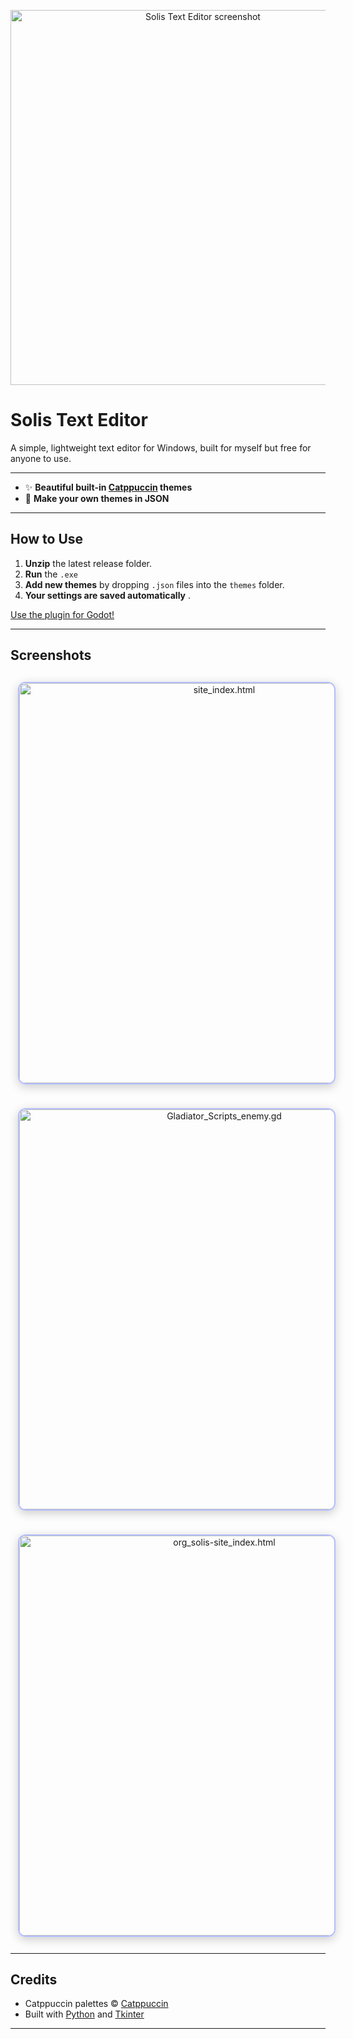 <p align="center">
  <img src="https://github.com/user-attachments/assets/20fea243-63ea-4f81-a2a0-c7ee0d1ca011" width="600" alt="Solis Text Editor screenshot"> 
</p>

# Solis Text Editor

A simple, lightweight text editor for Windows, built for myself but free for anyone to use.

---

- ✨ **Beautiful built-in [Catppuccin](https://catppuccin.com/) themes**
- 🎨 **Make your own themes in JSON**

---

## How to Use

1. **Unzip** the latest release folder.
2. **Run** the `.exe`
3. **Add new themes** by dropping `.json` files into the `themes` folder.
4. **Your settings are saved automatically** .

[Use the plugin for Godot!](https://github.com/BwendyGames/Solis-Editor-Godot-Plugin)

---

## Screenshots

<p align="center">
  <img src="https://github.com/user-attachments/assets/72e68ef5-827a-4dd2-a9a9-2d0fbf0983a2" 
       alt="site_index.html" 
       width="640" 
       style="border-radius: 12px; border: 2px solid #b4befe; margin: 12px; box-shadow: 0 4px 16px #0003;">
  <br>
</p>

<p align="center">
  <img src="https://github.com/user-attachments/assets/7177be87-74bf-4929-99a2-d4cc30793791" 
       alt="Gladiator_Scripts_enemy.gd" 
       width="640" 
       style="border-radius: 12px; border: 2px solid #b4befe; margin: 12px; box-shadow: 0 4px 16px #0003;">
  <br>
</p>

<p align="center">
  <img src="https://github.com/user-attachments/assets/3350c05a-bdb8-4467-a3c5-f8823af41e58" 
       alt="org_solis-site_index.html" 
       width="640" 
       style="border-radius: 12px; border: 2px solid #b4befe; margin: 12px; box-shadow: 0 4px 16px #0003;">
  <br>
</p>

---

## Credits

- Catppuccin palettes © [Catppuccin](https://catppuccin.com/)
- Built with [Python](https://python.org) and [Tkinter](https://docs.python.org/3/library/tkinter.html)

---
